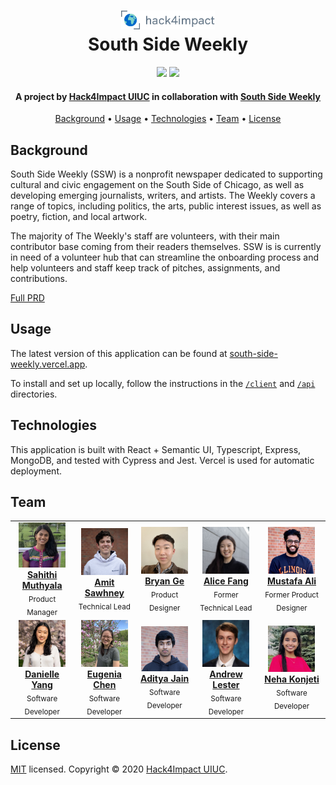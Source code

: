 <h1 align="center">
  <a href="https://uiuc.hack4impact.org"><img src="https://raw.githubusercontent.com/hack4impact-uiuc/uiuc.hack4impact.org/master/public/images/colored-logo.svg" alt="hack4impact logo" width="150"></a>
  <br/>
  South Side Weekly
  </br>
</h1>

<p align="center">
    <img src="https://img.shields.io/github/checks-status/hack4impact-uiuc/south-side-weekly/main?style=flat-square">
    <img src="https://img.shields.io/badge/license-MIT-blue?style=flat-square">
</p>

<h4 align="center">A project by <a href="https://uiuc.hack4impact.org/" target="_blank">Hack4Impact UIUC</a> in collaboration with <a href="https://southsideweekly.com" target="_blank">South Side Weekly</a></h4>

<p align="center">
  <a href="#background">Background</a> •
  <a href="#usage">Usage</a> •
  <a href="#technologies">Technologies</a> •
  <a href="#team">Team</a> •
  <a href="#license">License</a>
</p>

## Background

South Side Weekly (SSW) is a nonprofit newspaper dedicated to supporting cultural and civic engagement on the South Side of Chicago, as well as developing emerging journalists, writers, and artists. The Weekly covers a range of topics, including politics, the arts, public interest issues, as well as poetry, fiction, and local artwork.

The majority of The Weekly's staff are volunteers, with their main contributor base coming from their readers themselves. SSW is is currently in need of a volunteer hub that can streamline the onboarding process and help volunteers and staff keep track of pitches, assignments, and contributions.

[Full PRD](https://docs.google.com/document/d/1p9lpH-tn6EgFzTyAAH_j1hcLqDznzfJ9vQZjzb0koqY/edit?usp=sharing)

## Usage

The latest version of this application can be found at [south-side-weekly.vercel.app](https://south-side-weekly.vercel.app).

To install and set up locally, follow the instructions in the [`/client`](https://github.com/hack4impact-uiuc/mern_template/tree/main/client) and [`/api`](https://github.com/hack4impact-uiuc/mern_template/tree/main/api) directories.

## Technologies

This application is built with React + Semantic UI, Typescript, Express, MongoDB, and tested with Cypress and Jest. Vercel is used for automatic deployment.

## Team

<table align="center">
  <tr>
    <td align="center"><a href="https://www.linkedin.com/in/sahithimuthyala/"><img src="./photos/sahi-muth.jpg" width="75px;" alt="Sahi Muthyala"/><br /><b>Sahithi Muthyala</b></a><br /><sub>Product Manager</sub></td>
    <td align="center"><a href="https://www.linkedin.com/in/amit-m-sawhney/"><img src="./photos/amit-sawhney.jpg" width="75px;" alt="Amit Sawhney"/><br /><b>Amit Sawhney</b></a><br /><sub>Technical Lead</sub></td>
    <td align="center"><a href="https://linkedin.com/in/bryange"><img src="./photos/bryan-ge.jpg" width="75px;" alt="Bryan Ge"/><br /><b>Bryan Ge</b></a><br /><sub>Product Designer</sub></td>
    <td align="center"><a href="https://www.linkedin.com/in/alicesf2/"><img src="./photos/alice-fang.jpeg" width="75px;" alt="Alice Fang"/><br /><b>Alice Fang</b></a><br /><sub>Former Technical Lead</sub></td>
    <td align="center"><a href="https://www.linkedin.com/in/mustafasyedali/"><img src="./photos/mustafa-ali.jpg" width="75px;" alt="Mustafa Ali"/><br /><b>Mustafa Ali</b></a><br /><sub>Former Product Designer</sub></td>
    </tr>
    <tr>
    <td align="center"><a href="https://www.linkedin.com/in/danielle-yang-254308154/"><img src="./photos/danielle-yang.jpg" width="75px;" height="75px;" alt="Danielle Yang"/><br /><b>Danielle Yang</b></a><br /><sub>Software Developer</sub></td>
    <td align="center"><a href="https://www.linkedin.com/in/eugenia-chen-3aa251131/"><img src="./photos/eugenia-chen.jpg" width="75px;" height="75px;" style="object-fit:cover;" alt="Eugenia Chen"/><br /><b>Eugenia Chen</b></a><br /><sub>Software Developer</sub></td>
    <td align="center"><a href="https://neeraj.lol"><img src="./photos/aditya-jain.jpg" width="75px;" alt="Aditya Jain"/><br /><b>Aditya Jain</b></a><br /><sub>Software Developer</sub></td>
    <td align="center"><a href="https://www.linkedin.com/in/andrew-s-lester/"><img src="./photos/andrew-lester.jpg" width="75px;" alt="Andrew Lester"/><br /><b>Andrew Lester</b></a><br /><sub>Software Developer</sub></td>
     <td align="center"><a href="https://www.linkedin.com/in/neha-konjeti-574135199/"><img src="./photos/neha-konjeti.jpg" width="75px;" alt="Neha Konjeti"/><br /><b>Neha Konjeti</b></a><br /><sub>Software Developer</sub></td>
  </tr>
</table>

## License

[MIT](https://github.com/hack4impact-uiuc/ymca/blob/master/LICENSE) licensed. Copyright © 2020 [Hack4Impact UIUC](https://github.com/hack4impact-uiuc).
